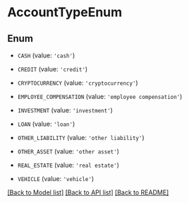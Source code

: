 # AccountTypeEnum


## Enum

* `CASH` (value: `'cash'`)

* `CREDIT` (value: `'credit'`)

* `CRYPTOCURRENCY` (value: `'cryptocurrency'`)

* `EMPLOYEE_COMPENSATION` (value: `'employee compensation'`)

* `INVESTMENT` (value: `'investment'`)

* `LOAN` (value: `'loan'`)

* `OTHER_LIABILITY` (value: `'other liability'`)

* `OTHER_ASSET` (value: `'other asset'`)

* `REAL_ESTATE` (value: `'real estate'`)

* `VEHICLE` (value: `'vehicle'`)

[[Back to Model list]](../README.md#documentation-for-models) [[Back to API list]](../README.md#documentation-for-api-endpoints) [[Back to README]](../README.md)


